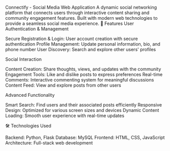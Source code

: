 Connectify - Social Media Web Application
A dynamic social networking platform that connects users through interactive content sharing and community engagement features. Built with modern web technologies to provide a seamless social media experience.
🚀 Features
User Authentication & Management

Secure Registration & Login: User account creation with secure authentication
Profile Management: Update personal information, bio, and phone number
User Discovery: Search and explore other users' profiles

Social Interaction

Content Creation: Share thoughts, views, and updates with the community
Engagement Tools: Like and dislike posts to express preferences
Real-time Comments: Interactive commenting system for meaningful discussions
Content Feed: View and explore posts from other users

Advanced Functionality

Smart Search: Find users and their associated posts efficiently
Responsive Design: Optimized for various screen sizes and devices
Dynamic Content Loading: Smooth user experience with real-time updates

🛠️ Technologies Used

Backend: Python, Flask
Database: MySQL
Frontend: HTML, CSS, JavaScript
Architecture: Full-stack web development
